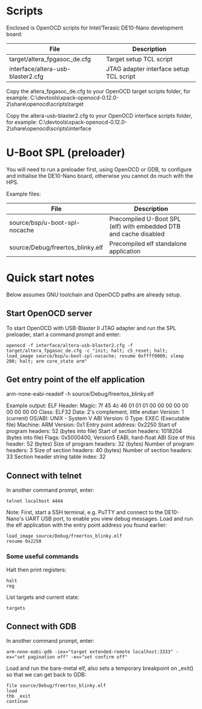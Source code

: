 # Scripts

Enclosed is OpenOCD scripts for Intel/Terasic DE10-Nano development board:

| File                              | Description                                         |
| --------------------------------- | --------------------------------------------------- |
| target/altera_fpgasoc_de.cfg      | Target setup TCL script                             |
| interface/altera-usb-blaster2.cfg | JTAG adapter interface setup TCL script             |

Copy the altera_fpgasoc_de.cfg to your OpenOCD target scripts folder, for example:
C:\devtools\xpack-openocd-0.12.0-2\share\openocd\scripts\target

Copy the altera-usb-blaster2.cfg to your OpenOCD interface scripts folder, for example:
C:\devtools\xpack-openocd-0.12.0-2\share\openocd\scripts\interface

# U-Boot SPL (preloader)

You will need to run a preloader first, using OpenOCD or GDB, to configure and initialise the DE10-Nano board, otherwise you cannot do much with the HPS.

Example files:

| File                             | Description                                                       |
| -------------------------------- | ----------------------------------------------------------------- |
| source/bsp/u-boot-spl-nocache    | Precompiled U-Boot SPL (elf) with embedded DTB and cache disabled |
| source/Debug/freertos_blinky.elf | Precompiled elf standalone application                            |

# Quick start notes

Below assumes GNU toolchain and OpenOCD paths are already setup.

## Start OpenOCD server

To start OpenOCD with USB-Blaster II JTAG adapter and run the SPL preloader, start a command prompt and enter:
```
openocd -f interface/altera-usb-blaster2.cfg -f target/altera_fpgasoc_de.cfg -c "init; halt; c5_reset; halt; load_image source/bsp/u-boot-spl-nocache; resume 0xffff0000; sleep 200; halt; arm core_state arm"
```

## Get entry point of the elf application

arm-none-eabi-readelf -h source/Debug/freertos_blinky.elf

Example output:
ELF Header:
  Magic:   7f 45 4c 46 01 01 01 00 00 00 00 00 00 00 00 00
  Class:                             ELF32
  Data:                              2's complement, little endian
  Version:                           1 (current)
  OS/ABI:                            UNIX - System V
  ABI Version:                       0
  Type:                              EXEC (Executable file)
  Machine:                           ARM
  Version:                           0x1
  Entry point address:               0x2250
  Start of program headers:          52 (bytes into file)
  Start of section headers:          1018204 (bytes into file)
  Flags:                             0x5000400, Version5 EABI, hard-float ABI
  Size of this header:               52 (bytes)
  Size of program headers:           32 (bytes)
  Number of program headers:         3
  Size of section headers:           40 (bytes)
  Number of section headers:         33
  Section header string table index: 32

## Connect with telnet

In another command prompt, enter:
```
telnet localhost 4444
```

Note: First, start a SSH terminal, e.g. PuTTY and connect to the DE10-Nano's UART USB port, to enable you view debug messages.
Load and run the elf application with the entry point address you found earlier:
```
load_image source/Debug/freertos_blinky.elf
resume 0x2250
```

### Some useful commands

Halt then print registers:
```
halt
reg
```

List targets and current state:
```
targets
```

## Connect with GDB

In another command prompt, enter:
```
arm-none-eabi-gdb -iex="target extended-remote localhost:3333" -ex="set pagination off" -ex="set confirm off"
```

Load and run the bare-metal elf, also sets a temporary breakpoint on _exit() so that we can get back to GDB:
```
file source/Debug/freertos_blinky.elf
load
thb _exit
continue
```
